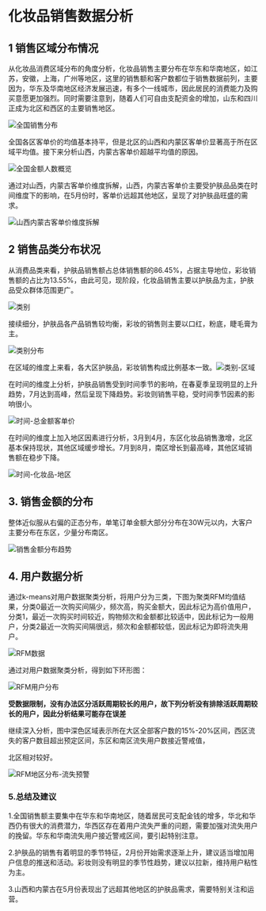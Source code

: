 # 化妆品销售数据分析

## 1 销售区域分布情况

​	从化妆品消费区域分布的角度分析，化妆品销售主要分布在华东和华南地区，如江苏，安徽，上海，广州等地区，这里的销售额和客户数都位于销售数据前列，主要因为，华东及华南地区经济发展迅速，有多个一线城市，因此居民的消费能力及购买意愿更加强烈。同时需要注意到，随着人们可自由支配资金的增加，山东和四川正成为北区和西区的主要销售地区。



![全国销售分布](./pics/全国销售分布.png)

全国各区客单价的均值基本持平，但是北区的山西和内蒙区客单价显著高于所在区域平均值。接下来分析山西，内蒙古客单价超越平均值的原因。

![全国金额人数概览](./pics/全国金额人数概览.png)

通过对山西，内蒙古客单价维度拆解，山西，内蒙古客单价主要受护肤品品类在时间维度下的影响，在5月份时，客单价远超其他地区，呈现了对护肤品旺盛的需求。

![山西内蒙古客单价维度拆解](./pics/山西内蒙古客单价维度拆解.png)

## 2 销售品类分布状况

​	从消费品类来看，护肤品销售额占总体销售额的86.45%，占据主导地位，彩妆销售额的占比为13.55%，由此可见，现阶段，化妆品销售主要以护肤品为主，护肤品受众群体范围更广。

![类别](./pics/类别.png)

接续细分，护肤品各产品销售较均衡，彩妆的销售则主要以口红，粉底，睫毛膏为主。

![类别分布](./pics/类别分布.png)

在区域的维度上来看，各大区护肤品，彩妆销售构成比例基本一致。![类别-区域](./pics/类别-区域.png)

在时间的维度上分析，护肤品销售受到时间季节的影响，在春夏季呈现明显的上升趋势，7月达到高峰，然后呈现下降趋势。彩妆则销售平稳，受时间季节因素的影响很小。

![时间-总金额客单价](./pics/时间-总金额客单价.png)

在时间的维度上加入地区因素进行分析，3月到4月，东区化妆品销售激增，北区基本保持现状，其他区域缓步增长。7月到8月，南区增长到最高峰，其他区域销售额在稳步下降。

![时间-化妆品-地区](./pics/时间-化妆品-地区.png)

## 3. 销售金额的分布

整体近似服从右偏的正态分布，单笔订单金额大部分分布在30W元以内，大客户主要分布在东区，少量分布南区。

![销售金额分布趋势](./pics/销售金额分布趋势.png)

## 4. 用户数据分析

​	通过k-means对用户数据聚类分析，将用户分为三类，下图为聚类RFM均值结果，分类0最近一次购买间隔少，频次高，购买金额大，因此标记为高价值用户，分类1，最近一次购买时间较近，购物频次和金额都比较适中，因此标记为一般用户，分类2最近一次购买间隔很远，频次和金额都较低，因此标记为即将流失用户。

![RFM数据](./pics/RFM数据.png)

通过对用户数据聚类分析，得到如下环形图：

![RFM用户分布](./pics/RFM用户分布.png)

**受数据限制，没有办法区分活跃周期较长的用户，故下列分析没有排除活跃周期较长的用户，因此分析结果可能存在误差**

继续深入分析，图中深色区域表示所在大区全部客户数的15%-20%区间，西区流失的客户数目超出预定区间，东区和南区流失用户数接近警戒值，

北区相对较好。

![RFM地区分布-流失预警](./pics/RFM地区分布-流失预警.png)

### 5.总结及建议

1.全国销售额主要集中在华东和华南地区，随着居民可支配金钱的增多，华北和华西仍有很大的消费潜力，华西区存在着用户流失严重的问题，需要加强对流失用户的挽留。华东和华南流失用户接近警戒区间，要引起特别注意。

2.护肤品的销售有着明显的季节特征，2月份开始需求逐渐上升，建议适当增加用户信息的推送和活动。彩妆则没有明显的季节性趋势，建议以拉新，维持用户粘性为主。

3.山西和内蒙古在5月份表现出了远超其他地区的护肤品需求，需要特别关注和运营。

